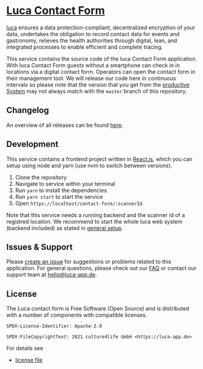 # [Luca Contact Form](https://app.luca-app.de/contact-form/:scannerId)

[luca](https://luca-app.de) ensures a data protection-compliant, decentralized
encryption of your data, undertakes the obligation to record contact data for
events and gastronomy, relieves the health authorities through digital, lean,
and integrated processes to enable efficient and complete tracing.

This service contains the source code of the luca Contact Form application. With
luca Contact Form guests without a smartphone can check in in locations via a
digital contact form. Operators can open the contact form in their management
tool. We will release our code here in continuous intervals so please note that
the version that you get from the [productive System](https://app.luca-app.de)
may not always match with the `master` branch of this repository.

## Changelog

An overview of all releases can be found
[here](https://gitlab.com/lucaapp/web/-/blob/master/CHANGELOG.md).

## Development

This service contains a frontend project written in
[React.js](https://reactjs.org/), which you can setup using node and yarn (use
nvm to switch between versions).

1. Clone the repository
2. Navigate to service within your terminal
3. Run `yarn` to install the dependencies
4. Run `yarn start` to start the service
5. Open `https://localhost/contact-form/:scannerId`

Note that this service needs a running backend and the scanner id of a registred
location. We recommend to start the whole luca web system (backend included) as
stated in [general setup](../../README.md).

## Issues & Support

Please [create an issue](https://gitlab.com/lucaapp/web/-/issues) for
suggestions or problems related to this application. For general questions,
please check out our [FAQ](https://www.luca-app.de/faq/) or contact our support
team at [hello@luca-app.de](mailto:hello@luca-app.de).

## License

The Luca contact form is Free Software (Open Source) and is distributed with a
number of components with compatible licenses.

```
SPDX-License-Identifier: Apache-2.0

SPDX-FileCopyrightText: 2021 culture4life GmbH <https://luca-app.de>
```

For details see

- [license file](https://gitlab.com/lucaapp/web/-/blob/master/LICENSE)
